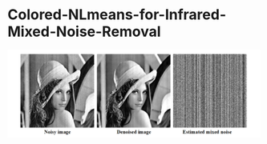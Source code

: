 # Colored-NLmeans-for-Infrared-Mixed-Noise-Removal
![image](https://github.com/LifangzhouSia/Colored-NLmeans-for-Infrared-Mixed-Noise-Removal/blob/master/cnlm.png?raw=true)
